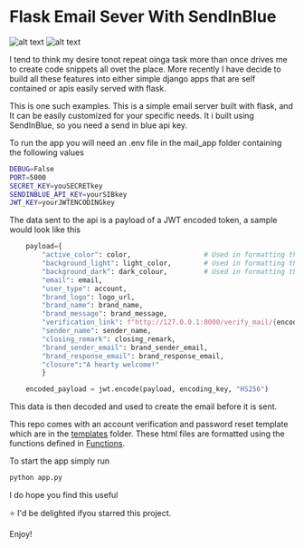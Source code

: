 # Flask Email Sever With SendInBlue

![alt text](https://img.shields.io/badge/SendInBlue-7.6.2-blue?style=for-the-badge&$logo=SendInBlue)
![alt text](https://img.shields.io/badge/Flask-2.2.3-000000?style=for-the-badge&$logo=Flask)

I tend to think my desire tonot repeat oinga task more than once drives me to create code snippets
all ovet the place. More recently I have decide to build all these features into either simple django apps
that are self contained or apis easily served with flask.

This is one such examples. This is a simple email server built with flask, and It can be easily customized 
for your specific needs. It i built using SendInBlue, so you need a send in blue api key.

To run the app you will need an .env file in the mail_app folder containing the following values

```bash
DEBUG=False
PORT=5000
SECRET_KEY=youSECRETkey
SENDINBLUE_API_KEY=yourSIBkey
JWT_KEY=yourJWTENCODINGkey
```
The data sent to the api is a payload of a JWT encoded token, a sample would look like this

```python
    payload={
        "active_color": color,                  # Used in formatting the html
        "background_light": light_color,        # Used in formatting the html
        "background_dark": dark_colour,         # Used in formatting the html
        "email": email,                         
        "user_type": account,
        "brand_logo": logo_url,
        "brand_name": brand_name,
        "brand_message": brand_message,
        "verification_link": f"http://127.0.0.1:8000/verify_mail/{encoded_user_id_payload}",
        "sender_name": sender_name,
        "closing_remark": closing_remark,
        "brand_sender_email": brand_sender_email,
        "brand_response_email": brand_response_email,
        "closure":"A hearty welcome!"
        }

    encoded_payload = jwt.encode(payload, encoding_key, "HS256")
```

This data is then decoded and used to create the email before it is sent.


This repo comes with an account verification and password reset template which are in the [templates](mail_app/templates/)
folder. These html files are formatted using the functions defined in [Functions](mail_app/functions.py).


To start the app simply run

```bash
python app.py
```

I do hope you find this useful

:star: I'd be delighted ifyou starred this project.

Enjoy!